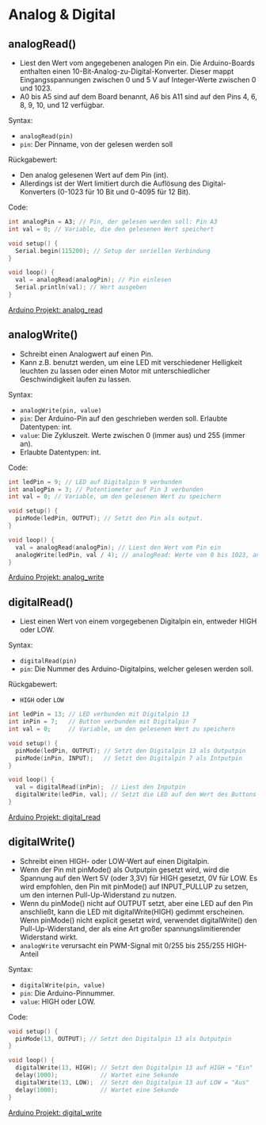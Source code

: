 # Analog & Digital

## analogRead()

* Liest den Wert vom angegebenen analogen Pin ein. Die Arduino-Boards enthalten einen 10-Bit-Analog-zu-Digital-Konverter. Dieser mappt Eingangsspannungen zwischen 0 und 5 V auf Integer-Werte zwischen 0 und 1023.
* A0 bis A5 sind auf dem Board benannt, A6 bis A11 sind auf den Pins 4, 6, 8, 9, 10, und 12 verfügbar.

Syntax:

* `analogRead(pin)`
* `pin`: Der Pinname, von der gelesen werden soll 

Rückgabewert:

* Den analog gelesenen Wert auf dem Pin (int).
* Allerdings ist der Wert limitiert durch die Auflösung des Digital-Konverters (0-1023 für 10 Bit und 0-4095 für 12 Bit).

Code:

```c
int analogPin = A3; // Pin, der gelesen werden soll: Pin A3
int val = 0; // Variable, die den gelesenen Wert speichert

void setup() {
  Serial.begin(115200); // Setup der seriellen Verbindung
}

void loop() {
  val = analogRead(analogPin); // Pin einlesen
  Serial.println(val); // Wert ausgeben
}
```
[Arduino Projekt: analog_read](./code/analog_read/analog_read.ino)

## analogWrite()

* Schreibt einen Analogwert auf einen Pin.
* Kann z.B. benutzt werden, um eine LED mit verschiedener Helligkeit leuchten zu lassen oder einen Motor mit unterschiedlicher Geschwindigkeit laufen zu lassen.

Syntax: 

* `analogWrite(pin, value)`
* `pin`: Der Arduino-Pin auf den geschrieben werden soll. Erlaubte Datentypen: int.
* `value`: Die Zykluszeit. Werte zwischen 0 (immer aus) und 255 (immer an).
* Erlaubte Datentypen: int.

Code:

```c
int ledPin = 9; // LED auf Digitalpin 9 verbunden
int analogPin = 3; // Potentiometer auf Pin 3 verbunden
int val = 0; // Variable, um den gelesenen Wert zu speichern

void setup() {
  pinMode(ledPin, OUTPUT); // Setzt den Pin als output.
}

void loop() {
  val = analogRead(analogPin); // Liest den Wert vom Pin ein
  analogWrite(ledPin, val / 4); // analogRead: Werte von 0 bis 1023, analogWrite: Werte von 0 bis 255
}
```
[Arduino Projekt: analog_write](./code/analog_write/analog_write.ino)

## digitalRead()

* Liest einen Wert von einem vorgegebenen Digitalpin ein, entweder HIGH oder LOW.

Syntax: 

* `digitalRead(pin)`
* `pin`: Die Nummer des Arduino-Digitalpins, welcher gelesen werden soll.

Rückgabewert:

* `HIGH` oder `LOW`

```c
int ledPin = 13; // LED verbunden mit Digitalpin 13
int inPin = 7;   // Button verbunden mit Digitalpin 7
int val = 0;     // Variable, um den gelesenen Wert zu speichern

void setup() {
  pinMode(ledPin, OUTPUT); // Setzt den Digitalpin 13 als Outputpin
  pinMode(inPin, INPUT);   // Setzt den Digitalpin 7 als Intputpin
}

void loop() {
  val = digitalRead(inPin);  // Liest den Inputpin
  digitalWrite(ledPin, val); // Setzt die LED auf den Wert des Buttons
}
```
[Arduino Projekt: digital_read](./code/digital_read/digital_read.ino)

## digitalWrite()

* Schreibt einen HIGH- oder LOW-Wert auf einen Digitalpin.
* Wenn der Pin mit pinMode() als Outputpin gesetzt wird, wird die Spannung auf den Wert 5V (oder 3,3V) für HIGH gesetzt, 0V für LOW. Es wird empfohlen, den Pin mit pinMode() auf INPUT_PULLUP zu setzen, um den internen Pull-Up-Widerstand zu nutzen.
* Wenn du pinMode() nicht auf OUTPUT setzt, aber eine LED auf den Pin anschließt, kann die LED mit digitalWrite(HIGH) gedimmt erscheinen. Wenn pinMode() nicht explicit gesetzt wird, verwendet digitalWrite() den Pull-Up-Widerstand, der als eine Art großer spannungslimitierender Widerstand wirkt.
* `analogWrite` verursacht ein PWM-Signal mit 0/255 bis 255/255 HIGH-Anteil

Syntax:

* `digitalWrite(pin, value)`
* `pin`: Die Arduino-Pinnummer.
* `value`: HIGH oder LOW.

Code:

```c
void setup() {
  pinMode(13, OUTPUT); // Setzt den Digitalpin 13 als Outputpin
}

void loop() {
  digitalWrite(13, HIGH); // Setzt den Digitalpin 13 auf HIGH = "Ein"
  delay(1000);            // Wartet eine Sekunde
  digitalWrite(13, LOW);  // Setzt den Digitalpin 13 auf LOW = "Aus"
  delay(1000);            // Wartet eine Sekunde
}
```
[Arduino Projekt: digital_write](./code/digital_write/digital_write.ino)